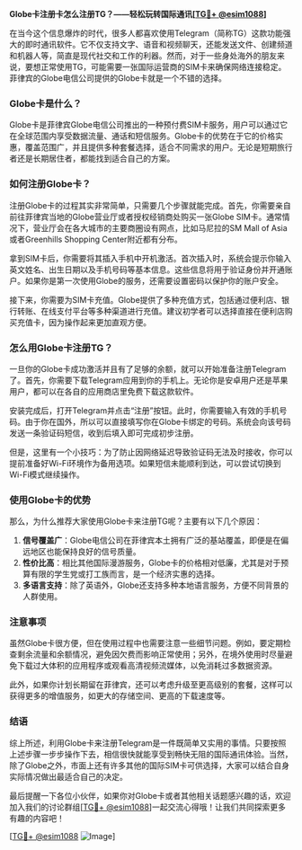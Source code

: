 **Globe卡注册卡怎么注册TG？——轻松玩转国际通讯[[TG💪+ @esim1088](https://t.me/s/esim1088)]**

在当今这个信息爆炸的时代，很多人都喜欢使用Telegram（简称TG）这款功能强大的即时通讯软件。它不仅支持文字、语音和视频聊天，还能发送文件、创建频道和机器人等，简直是现代社交和工作的利器。然而，对于一些身处海外的朋友来说，要想正常使用TG，可能需要一张国际运营商的SIM卡来确保网络连接稳定。菲律宾的Globe电信公司提供的Globe卡就是一个不错的选择。

### Globe卡是什么？

Globe卡是菲律宾Globe电信公司推出的一种预付费SIM卡服务，用户可以通过它在全球范围内享受数据流量、通话和短信服务。Globe卡的优势在于它的价格实惠，覆盖范围广，并且提供多种套餐选择，适合不同需求的用户。无论是短期旅行者还是长期居住者，都能找到适合自己的方案。

### 如何注册Globe卡？

注册Globe卡的过程其实非常简单，只需要几个步骤就能完成。首先，你需要亲自前往菲律宾当地的Globe营业厅或者授权经销商处购买一张Globe SIM卡。通常情况下，营业厅会在各大城市的主要商圈设有网点，比如马尼拉的SM Mall of Asia或者Greenhills Shopping Center附近都有分布。

拿到SIM卡后，你需要将其插入手机中开机激活。首次插入时，系统会提示你输入英文姓名、出生日期以及手机号码等基本信息。这些信息将用于验证身份并开通账户。如果你是第一次使用Globe的服务，还需要设置密码以保护你的账户安全。

接下来，你需要为SIM卡充值。Globe提供了多种充值方式，包括通过便利店、银行转账、在线支付平台等多种渠道进行充值。建议初学者可以选择直接在便利店购买充值卡，因为操作起来更加直观方便。

### 怎么用Globe卡注册TG？

一旦你的Globe卡成功激活并且有了足够的余额，就可以开始准备注册Telegram了。首先，你需要下载Telegram应用到你的手机上。无论你是安卓用户还是苹果用户，都可以在各自的应用商店里免费下载这款软件。

安装完成后，打开Telegram并点击“注册”按钮。此时，你需要输入有效的手机号码。由于你在国外，所以可以直接填写你在Globe卡绑定的号码。系统会向该号码发送一条验证码短信，收到后填入即可完成初步注册。

但是，这里有一个小技巧：为了防止因网络延迟导致验证码无法及时接收，你可以提前准备好Wi-Fi环境作为备用选项。如果短信未能顺利到达，可以尝试切换到Wi-Fi模式继续操作。

### 使用Globe卡的优势

那么，为什么推荐大家使用Globe卡来注册TG呢？主要有以下几个原因：

1. **信号覆盖广**：Globe电信公司在菲律宾本土拥有广泛的基站覆盖，即便是在偏远地区也能保持良好的信号质量。
2. **性价比高**：相比其他国际漫游服务，Globe卡的价格相对低廉，尤其是对于预算有限的学生党或打工族而言，是一个经济实惠的选择。
3. **多语言支持**：除了英语外，Globe还支持多种本地语言服务，方便不同背景的人群使用。

### 注意事项

虽然Globe卡很方便，但在使用过程中也需要注意一些细节问题。例如，要定期检查剩余流量和余额情况，避免因欠费而影响正常使用；另外，在境外使用时尽量避免下载过大体积的应用程序或观看高清视频流媒体，以免消耗过多数据资源。

此外，如果你计划长期留在菲律宾，还可以考虑升级至更高级别的套餐，这样可以获得更多的增值服务，如更大的存储空间、更高的下载速度等。

### 结语

综上所述，利用Globe卡来注册Telegram是一件既简单又实用的事情。只要按照上述步骤一步步操作下去，相信很快就能享受到畅快无阻的国际通讯体验。当然，除了Globe之外，市面上还有许多其他的国际SIM卡可供选择，大家可以结合自身实际情况做出最适合自己的决定。

最后提醒一下各位小伙伴，如果你对Globe卡或者其他相关话题感兴趣的话，欢迎加入我们的讨论群组[[TG💪+ @esim1088](https://t.me/s/esim1088)]一起交流心得哦！让我们共同探索更多有趣的内容吧！

[[TG💪+ @esim1088](https://t.me/s/esim1088) ![Image](https://i.postimg.cc/4NQfJmqS/Snipaste-2025-05-13-00-14-12.png)]